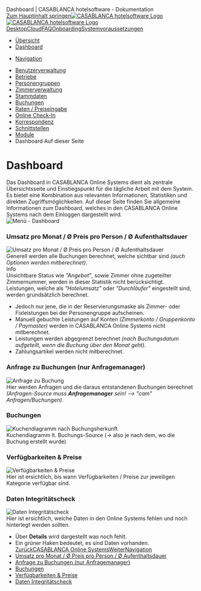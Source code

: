 Dashboard | CASABLANCA hotelsoftware - Dokumentation  
[Zum Hauptinhalt springen](https://docs.casablanca.at/cloud/dashboard/#__docusaurus_skipToContent_fallback)[![CASABLANCA hotelsoftware Logo](https://docs.casablanca.at/img/logo.png) ![CASABLANCA hotelsoftware Logo](https://docs.casablanca.at/img/Casablanca_LOGO_2022_neg.png)](https://docs.casablanca.at/) [Desktop](https://docs.casablanca.at/desktop/desktop/)[Cloud](https://docs.casablanca.at/cloud/cloud_systems/)[FAQ](https://docs.casablanca.at/faq)[Onboarding](https://docs.casablanca.at/onboarding/fiscalization)[Systemvoraussetzungen](https://docs.casablanca.at/system_requirements)  
* [Übersicht](https://docs.casablanca.at/cloud/cloud_systems/)
* [Dashboard](https://docs.casablanca.at/cloud/dashboard/)
+ [Navigation](https://docs.casablanca.at/cloud/dashboard/navi)
* [Benutzerverwaltung](https://docs.casablanca.at/cloud/user_management/)
* [Betriebe](https://docs.casablanca.at/cloud/company/)
* [Personengruppen](https://docs.casablanca.at/cloud/person_groups/)
* [Zimmerverwaltung](https://docs.casablanca.at/cloud/rooms/)
* [Stammdaten](https://docs.casablanca.at/cloud/main_data/)
* [Buchungen](https://docs.casablanca.at/cloud/bookings/)
* [Raten / Preiseingabe](https://docs.casablanca.at/cloud/raten/)
* [Online Check-In](https://docs.casablanca.at/cloud/online_checkin/)
* [Korrespondenz](https://docs.casablanca.at/cloud/online_corr/)
* [Schnittstellen](https://docs.casablanca.at/cloud/interfaces/)
* [Module](https://docs.casablanca.at/cloud/module/)  
* Dashboard
Auf dieser Seite

# Dashboard  
Das Dashboard in CASABLANCA Online Systems dient als zentrale Übersichtsseite und Einstiegspunkt für die tägliche Arbeit mit dem System. Es bietet eine Kombination aus relevanten Informationen, Statistiken und direkten Zugriffsmöglichkeiten. Auf dieser Seite finden Sie allgemeine Informationen zum Dashboard, welches in den CASABLANCA Online Systems nach dem Einloggen dargestellt wird.  
![Menü - Dashboard](https://docs.casablanca.at/assets/images/menue_dashboard-a66ff4930a1c050a5b880a15feae4977.png "Menü - Dashboard")

### Umsatz pro Monat / Ø Preis pro Person / Ø Aufenthaltsdauer[](https://docs.casablanca.at/cloud/dashboard/#umsatz-pro-monat--ø-preis-pro-person--ø-aufenthaltsdauer "Direkter Link zu Umsatz pro Monat / Ø Preis pro Person / Ø Aufenthaltsdauer")  
![Umsatz pro Monat / Ø Preis pro Person / Ø Aufenthaltsdauer](https://docs.casablanca.at/assets/images/per_month_person-490639ec060443ee5ac57d1c81b5b10b.png "Umsatz pro Monat / Ø Preis pro Person / Ø Aufenthaltsdauer")  
Generell werden alle Buchungen berechnet, welche sichtbar sind *(auch Optionen werden mitberechnet)*.  
Info  
Unsichtbare Status wie *"Angebot"*, sowie Zimmer ohne zugeteilter Zimmernummer, werden in dieser Statistik nicht berücksichtigt.  
Leistungen, welche als *"Hotelumsatz"* oder *"Durchläufer"* eingestellt sind, werden grundsätzlich berechnet.  
* Jedoch nur jene, die in der Reservierungsmaske als Zimmer- oder Fixleistungen bei der Personengruppe aufscheinen.
* Manuell gebuchte Leistungen auf Konten *(Zimmerkonto / Gruppenkonto / Paymaster)* werden in CASABLANCA Online Systems nicht mitberechnet.
* Leistungen werden abgegrenzt berechnet *(nach Buchungsdatum aufgeteilt, wenn die Buchung über den Monat geht)*.
* Zahlungsartikel werden nicht mitberechnet.

### Anfrage zu Buchungen (nur Anfragemanager)[](https://docs.casablanca.at/cloud/dashboard/#anfrage-zu-buchungen-nur-anfragemanager "Direkter Link zu Anfrage zu Buchungen (nur Anfragemanager)")  
![Anfrage zu Buchung](https://docs.casablanca.at/assets/images/offer_to_booking-5732a3d9695fe2878b9e721bc561dc90.png "Anfrage zu Buchung")  
Hier werden Anfragen und die daraus entstandenen Buchungen berechnet *(Anfragen-Source muss **Anfragemanager** sein! --> "cam" Anfragen/Buchungen)*.

### Buchungen[](https://docs.casablanca.at/cloud/dashboard/#buchungen "Direkter Link zu Buchungen")  
![Kuchendiagramm nach Buchungsherkunft](https://docs.casablanca.at/assets/images/booking_source-b0fe467d4d5126dba1e6e23a47a83478.png "Kuchendiagramm nach Buchungsherkunft")  
Kuchendiagramm lt. Buchungs-Source (-> also je nach dem, wo die Buchung erstellt wurde)

### Verfügbarkeiten & Preise[](https://docs.casablanca.at/cloud/dashboard/#verfügbarkeiten--preise "Direkter Link zu Verfügbarkeiten & Preise")  
![Verfügbarkeiten &amp; Preise](https://docs.casablanca.at/assets/images/availability_prices-89864200320ac471020d5faa7f5c12d8.png "Verfügbarkeiten & Preise")  
Hier ist ersichtlich, bis wann Verfügbarkeiten / Preise zur jeweiligen Kategorie verfügbar sind.

### Daten Integritätscheck[](https://docs.casablanca.at/cloud/dashboard/#daten-integritätscheck "Direkter Link zu Daten Integritätscheck")  
![Daten Integritätscheck](https://docs.casablanca.at/assets/images/data_availability_check-85dfbe563c94faa281bd84e1299b5f0f.png "Daten Integritätscheck")  
Hier ist ersichtlich, welche Daten in den Online Systems fehlen und noch hinterlegt werden sollten.  
* Über **Details** wird dargestellt was noch fehlt.
* Ein grüner Haken bedeutet, es sind Daten vorhanden.
[ZurückCASABLANCA Online Systems](https://docs.casablanca.at/cloud/cloud_systems/)[WeiterNavigation](https://docs.casablanca.at/cloud/dashboard/navi)  
* [Umsatz pro Monat / Ø Preis pro Person / Ø Aufenthaltsdauer](https://docs.casablanca.at/cloud/dashboard/#umsatz-pro-monat--ø-preis-pro-person--ø-aufenthaltsdauer)
* [Anfrage zu Buchungen (nur Anfragemanager)](https://docs.casablanca.at/cloud/dashboard/#anfrage-zu-buchungen-nur-anfragemanager)
* [Buchungen](https://docs.casablanca.at/cloud/dashboard/#buchungen)
* [Verfügbarkeiten & Preise](https://docs.casablanca.at/cloud/dashboard/#verfügbarkeiten--preise)
* [Daten Integritätscheck](https://docs.casablanca.at/cloud/dashboard/#daten-integritätscheck)